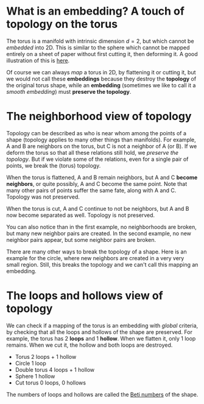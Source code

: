 What is an embedding? A touch of topology on the torus
======================================================

The torus is a manifold with intrinsic dimension $d=2$, but which cannot be *embedded* into 2D. This is similar to the sphere which cannot be mapped entirely on a sheet of paper without first cutting it, then deforming it. A good illustration of this is [here](https://www.axismaps.com/guide/map-projections). 


Of course we can always *map* a torus in 2D, by flattening it or cutting it, but we would not call these **embeddings** because they destroy the **topology** of the original torus shape, while an **embedding** (sometimes we like to call it a *smooth embedding*) must **preserve the topology**.

The neighborhood view of topology
=================================
Topology can be described as who is near whom among the points of a shape (topology applies to many other things than manifolds). For example, A and B are neighbors on the torus, but C is not a neighbor of A (or B).  If we deform the torus so that all these relations still hold, we *preserve the topology*. But if we violate some of the relations, even for a single pair of points, we break the (torus) topology.

When the torus is flattened, A and B remain neighbors, but A and C **become neighbors**, or quite possibly, A and C become the same point. Note that many other pairs of points suffer the same fate, along with A and C. Topology was not preserved. 

When the torus is cut, A and C continue to not be neighbors, but A and B now become separated as well. Topology is not preserved.

You can also notice than in the first example, no neighborhoods are broken, but many new neighbor pairs are created. In the second example, no new neighbor pairs appear, but some neighbor pairs are broken.

There are many other ways to break the topology of a shape. Here is an example for the circle, where new neighbors are created in a very very small region. Still, this breaks the topology and we can't call this mapping an embedding.

The loops and hollows view of topology
======================================
We can check if a mapping of the torus is an embedding with  *global* criteria, by checking that all the loops and hollows of the shape are preserved. For example, the torus has 2 **loops** and 1 **hollow**. When we flatten it, only 1 loop remains. When we cut it, the hollow and both loops are destroyed.


 * Torus 2 loops + 1 hollow
 * Circle 1 loop
 * Double torus 4 loops + 1 hollow
 * Sphere 1 hollow
 * Cut torus 0 loops, 0 hollows

The numbers of loops and hollows are called the [Beti numbers](https://en.wikipedia.org/wiki/Betti_number) of the shape.
